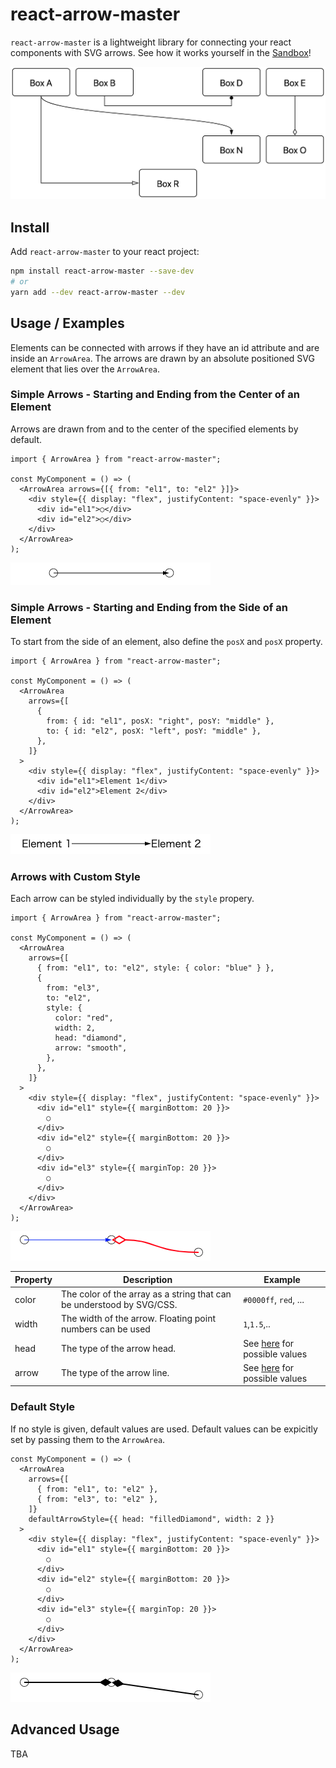 # react-arrow-master

`react-arrow-master` is a lightweight library for connecting your react components with SVG arrows.
See how it works yourself in the [Sandbox](https://4dtmw.csb.app/)!

![Example](/images/example.png)

## Install

Add `react-arrow-master` to your react project:

```bash
npm install react-arrow-master --save-dev
# or
yarn add --dev react-arrow-master --dev
```

## Usage / Examples

Elements can be connected with arrows if they have an id attribute and are inside an `ArrowArea`.
The arrows are drawn by an absolute positioned SVG element that lies over the `ArrowArea`.

### Simple Arrows - Starting and Ending from the Center of an Element

Arrows are drawn from and to the center of the specified elements by default.

```tsx
import { ArrowArea } from "react-arrow-master";

const MyComponent = () => (
  <ArrowArea arrows={[{ from: "el1", to: "el2" }]}>
    <div style={{ display: "flex", justifyContent: "space-evenly" }}>
      <div id="el1">○</div>
      <div id="el2">○</div>
    </div>
  </ArrowArea>
);
```

![Simple](/images/simple.png)

### Simple Arrows - Starting and Ending from the Side of an Element

To start from the side of an element, also define the `posX` and `posX` property.

```tsx
import { ArrowArea } from "react-arrow-master";

const MyComponent = () => (
  <ArrowArea
    arrows={[
      {
        from: { id: "el1", posX: "right", posY: "middle" },
        to: { id: "el2", posX: "left", posY: "middle" },
      },
    ]}
  >
    <div style={{ display: "flex", justifyContent: "space-evenly" }}>
      <div id="el1">Element 1</div>
      <div id="el2">Element 2</div>
    </div>
  </ArrowArea>
);
```

![Sides](/images/sides.png)

### Arrows with Custom Style

Each arrow can be styled individually by the `style` propery.

```tsx
import { ArrowArea } from "react-arrow-master";

const MyComponent = () => (
  <ArrowArea
    arrows={[
      { from: "el1", to: "el2", style: { color: "blue" } },
      {
        from: "el3",
        to: "el2",
        style: {
          color: "red",
          width: 2,
          head: "diamond",
          arrow: "smooth",
        },
      },
    ]}
  >
    <div style={{ display: "flex", justifyContent: "space-evenly" }}>
      <div id="el1" style={{ marginBottom: 20 }}>
        ○
      </div>
      <div id="el2" style={{ marginBottom: 20 }}>
        ○
      </div>
      <div id="el3" style={{ marginTop: 20 }}>
        ○
      </div>
    </div>
  </ArrowArea>
);
```

![Styled](/images/styled.png)

| Property | Description                                                           | Example                                                                                                     |
| -------- | --------------------------------------------------------------------- | ----------------------------------------------------------------------------------------------------------- |
| color    | The color of the array as a string that can be understood by SVG/CSS. | `#0000ff`, `red`, ...                                                                                       |
| width    | The width of the arrow. Floating point numbers can be used            | `1`,`1.5`,..                                                                                                |
| head     | The type of the arrow head.                                           | See [here](https://github.com/lukasjapan/react-arrow-master/blob/master/index.d.ts#L36) for possible values |
| arrow    | The type of the arrow line.                                           | See [here](https://github.com/lukasjapan/react-arrow-master/blob/master/index.d.ts#L35) for possible values |

### Default Style

If no style is given, default values are used.
Default values can be expicitly set by passing them to the `ArrowArea`.

```tsx
const MyComponent = () => (
  <ArrowArea
    arrows={[
      { from: "el1", to: "el2" },
      { from: "el3", to: "el2" },
    ]}
    defaultArrowStyle={{ head: "filledDiamond", width: 2 }}
  >
    <div style={{ display: "flex", justifyContent: "space-evenly" }}>
      <div id="el1" style={{ marginBottom: 20 }}>
        ○
      </div>
      <div id="el2" style={{ marginBottom: 20 }}>
        ○
      </div>
      <div id="el3" style={{ marginTop: 20 }}>
        ○
      </div>
    </div>
  </ArrowArea>
);
```

![Default Style](/images/default_style.png)

## Advanced Usage

TBA
